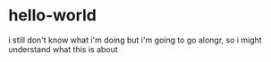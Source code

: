 # hello-world

i still don't know what i'm doing but i'm going to go alongr,
so i might understand what this is about
